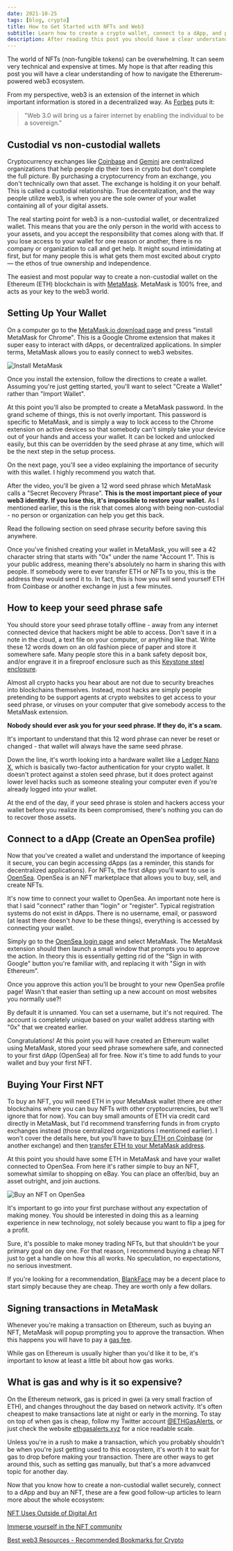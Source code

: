 ```yaml
---
date: 2021-10-25
tags: [blog, crypto]
title: How to Get Started with NFTs and Web3
subtitle: Learn how to create a crypto wallet, connect to a dApp, and purchase your first NFT.
description: After reading this post you should have a clear understanding of how to create a crypto wallet and purchase your first NFT.
---
```


The world of NFTs (non-fungible tokens) can be overwhelming. It can seem very technical and expensive at times. My hope is that after reading this post you will have a clear understanding of how to navigate the Ethererum-powered web3 ecosystem.

From my perspective, web3 is an extension of the internet in which important information is stored in a decentralized way. As [Forbes](https://www.forbes.com/sites/forbestechcouncil/2020/01/06/what-is-web-3-0/) puts it:

> "Web 3.0 will bring us a fairer internet by enabling the individual to be a sovereign."

## Custodial vs non-custodial wallets

Cryptocurrency exchanges like [Coinbase](https://coinbase.com/) and [Gemini](https://www.gemini.com/) are centralized organizations that help people dip their toes in crypto but don't complete the full picture. By purchasing a cryptocurrency from an exchange, you don't technically own that asset. The exchange is holding it on your behalf. This is called a custodial relationship. True decentralization, and the way people utilize web3, is when you are the sole owner of your wallet containing all of your digital assets.

The real starting point for web3 is a non-custodial wallet, or decentralized wallet. This means that you are the only person in the world with access to your assets, and you accept the responsibility that comes along with that. If you lose access to your wallet for one reason or another, there is no company or organization to call and get help. It might sound intimidating at first, but for many people this is what gets them most excited about crypto — the ethos of true ownership and independence.

The easiest and most popular way to create a non-custodial wallet on the Ethereum (ETH) blockchain is with [MetaMask](https://metamask.io/). MetaMask is 100% free, and acts as your key to the web3 world.

## Setting Up Your Wallet

On a computer go to the [MetaMask.io download page](https://metamask.io/download.html) and press "install MetaMask for Chrome". This is a Google Chrome extension that makes it super easy to interact with dApps, or decentralized applications. In simpler terms, MetaMask allows you to easily connect to web3 websites.

![Install MetaMask](https://i.ibb.co/9vLmzT3/install-metamask.jpg)

Once you install the extension, follow the directions to create a wallet. Assuming you're just getting started, you'll want to select "Create a Wallet" rather than "Import Wallet".

At this point you'll also be prompted to create a MetaMask password. In the grand scheme of things, this is not overly important. This password is specific to MetaMask, and is simply a way to lock access to the Chrome extension on active devices so that somebody can't simply take your device out of your hands and access your wallet. It can be locked and unlocked easily, but this can be overridden by the seed phrase at any time, which will be the next step in the setup process.

On the next page, you'll see a video explaining the importance of security with this wallet. I highly recommend you watch that.

After the video, you'll be given a 12 word seed phrase which MetaMask calls a "Secret Recovery Phrase". **This is the most important piece of your web3 identity. If you lose this, it's impossible to restore your wallet.** As I mentioned earlier, this is the risk that comes along with being non-custodial - no person or organization can help you get this back.

Read the following section on seed phrase security before saving this anywhere.

Once you've finished creating your wallet in MetaMask, you will see a 42 character string that starts with "0x" under the name "Account 1". This is your public address, meaning there's absolutely no harm in sharing this with people. If somebody were to ever transfer ETH or NFTs to you, this is the address they would send it to. In fact, this is how you will send yourself ETH from Coinbase or another exchange in just a few minutes.

## How to keep your seed phrase safe

You should store your seed phrase totally offline - away from any internet connected device that hackers might be able to access. Don't save it in a note in the cloud, a text file on your computer, or anything like that. Write these 12 words down on an old fashion piece of paper and store it somewhere safe. Many people store this in a bank safety deposit box, and/or engrave it in a fireproof enclosure such as this [Keystone steel enclosure](https://amzn.to/3Em1tM4).

Almost all crypto hacks you hear about are not due to security breaches into blockchains themselves. Instead, most hacks are simply people pretending to be support agents at crypto websites to get access to your seed phrase, or viruses on your computer that give somebody access to the MetaMask extension.

**Nobody should ever ask you for your seed phrase. If they do, it's a scam.**

It's important to understand that this 12 word phrase can never be reset or changed - that wallet will always have the same seed phrase.

Down the line, it's worth looking into a hardware wallet like a [Ledger Nano X](https://shop.ledger.com/pages/ledger-nano-x), which is basically two-factor authentication for your crypto wallet. It doesn't protect against a stolen seed phrase, but it does protect against lower level hacks such as someone stealing your computer even if you're already logged into your wallet.

At the end of the day, if your seed phrase is stolen and hackers access your wallet before you realize its been compromised, there's nothing you can do to recover those assets.

## Connect to a dApp (Create an OpenSea profile)

Now that you've created a wallet and understand the importance of keeping it secure, you can begin accessing dApps (as a reminder, this stands for decentralized applications). For NFTs, the first dApp you'll want to use is [OpenSea](https://opensea.io/). OpenSea is an NFT marketplace that allows you to buy, sell, and create NFTs.

It's now time to connect your wallet to OpenSea. An important note here is that I said "connect" rather than "login" or "register". Typical registration systems do not exist in dApps. There is no username, email, or password (at least there doesn't _have_ to be these things), everything is accessed by connecting your wallet.

Simply go to the [OpenSea login page](https://opensea.io/login) and select MetaMask. The MetaMask extension should then launch a small window that prompts you to approve the action. In theory this is essentially getting rid of the "Sign in with Google" button you're familiar with, and replacing it with "Sign in with Ethereum".

Once you approve this action you'll be brought to your new OpenSea profile page! Wasn't that easier than setting up a new account on most websites you normally use?!

By default it is unnamed. You can set a username, but it's not required. The account is completely unique based on your wallet address starting with "0x" that we created earlier.

Congratulations! At this point you will have created an Ethereum wallet using MetaMask, stored your seed phrase somewhere safe, and connected to your first dApp (OpenSea) all for free. Now it's time to add funds to your wallet and buy your first NFT.

## Buying Your First NFT

To buy an NFT, you will need ETH in your MetaMask wallet (there are other blockchains where you can buy NFTs with other cryptocurrencies, but we'll ignore that for now). You can buy small amounts of ETH via credit card directly in MetaMask, but I'd recommend transferring funds in from crypto exchanges instead (those centralized organizations I mentioned earlier). I won't cover the details here, but you'll have to [buy ETH on Coinbase](https://www.coinbase.com/buy-ethereum) (or another exchange) and then [transfer ETH to your MetaMask address](https://www.youtube.com/watch?v=9NQgCyOXQlY).

At this point you should have some ETH in MetaMask and have your wallet connected to OpenSea. From here it's rather simple to buy an NFT, somewhat similar to shopping on eBay. You can place an offer/bid, buy an asset outright, and join auctions.

![Buy an NFT on OpenSea](https://i.ibb.co/WFMmhWW/buy-nft.jpg)

It's important to go into your first purchase without any expectation of making money. You should be interested in doing this as a learning experience in new technology, not solely because you want to flip a jpeg for a profit.

Sure, it's possible to make money trading NFTs, but that shouldn't be your primary goal on day one. For that reason, I recommend buying a cheap NFT just to get a handle on how this all works. No speculation, no expectations, no serious investment.

If you're looking for a recommendation, [BlankFace](https://opensea.io/collection/blankfaceofficial?search[sortAscending]=true&search[sortBy]=PRICE&search[toggles][0]=BUY_NOW) may be a decent place to start simply because they are cheap. They are worth only a few dollars.

## Signing transactions in MetaMask

Whenever you're making a transaction on Ethereum, such as buying an NFT, MetaMask will popup prompting you to approve the transaction. When this happens you will have to pay a [gas fee](https://www.investopedia.com/terms/g/gas-ethereum.asp).

While gas on Ethereum is usually higher than you'd like it to be, it's important to know at least a little bit about how gas works.

## What is gas and why is it so expensive?

On the Ethereum network, gas is priced in gwei (a very small fraction of ETH), and changes throughout the day based on network activity. It's often cheapest to make transactions late at night or early in the morning. To stay on top of when gas is cheap, follow my Twitter account [@ETHGasAlerts](https://twitter.com/ETHGasAlerts), or just check the website [ethgasalerts.xyz](https://ethgasalerts.xyz) for a nice readable scale.

Unless you're in a rush to make a transaction, which you probably shouldn't be when you're just getting used to this ecosystem, it's worth it to wait for gas to drop before making your transaction. There are other ways to get around this, such as setting gas manually, but that's a more advanvced topic for another day.

Now that you know how to create a non-custodial wallet securely, connect to a dApp and buy an NFT, these are a few good follow-up articles to learn more about the whole ecosystem:

[NFT Uses Outside of Digital Art](/blog/nft-uses/)

[Immerse yourself in the NFT community](/blog/nft-community/)

[Best web3 Resources - Recommended Bookmarks for Crypto](/blog/crypto-bookmarks/)

